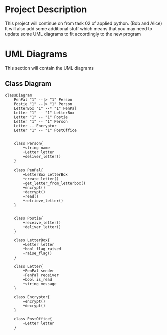 # Project Description
This project will continue on from task 02
of applied python. (Bob and Alice)
It will also add some additional stuff
which means that you may need to update
some UML diagrams to fit accordingly to
the new program

# UML Diagrams
This section will contain the UML diagrams

## Class Diagram
```mermaid
classDiagram
    PenPal "1" --|> "1" Person
    Postie "1" --|> "1" Person
    LetterBox "1" --* "1" PenPal
    Letter "1" -- "1" LetterBox
    Letter "1" -- "1" Postie
    Letter "1" -- "1" Person
    Letter -- Encryptor
    Letter "1" -- "1" PostOffice
    
    
    class Person{
        +string name
        +Letter letter
        +deliver_letter()
    }
    
    class PenPal{
        +LetterBox LetterBox
        +create_letter()
        +get_letter_from_letterbox()
        +encrypt()
        +decrypt()
        +read()
        +retrieve_letter()
    }
    
    
    class Postie{
        +receive_letter()
        +deliver_letter()
    }
    
    class LetterBox{
        +Letter letter
        +bool flag_raised
        +raise_flag()
    }
    
    class Letter{
        +PenPal sender
        +PenPal receiver
        +bool is_read
        +string message
    }
    
    class Encryptor{
        +encrypt()
        +decrypt()
    }
    
    class PostOffice{
        +Letter letter
    }
```